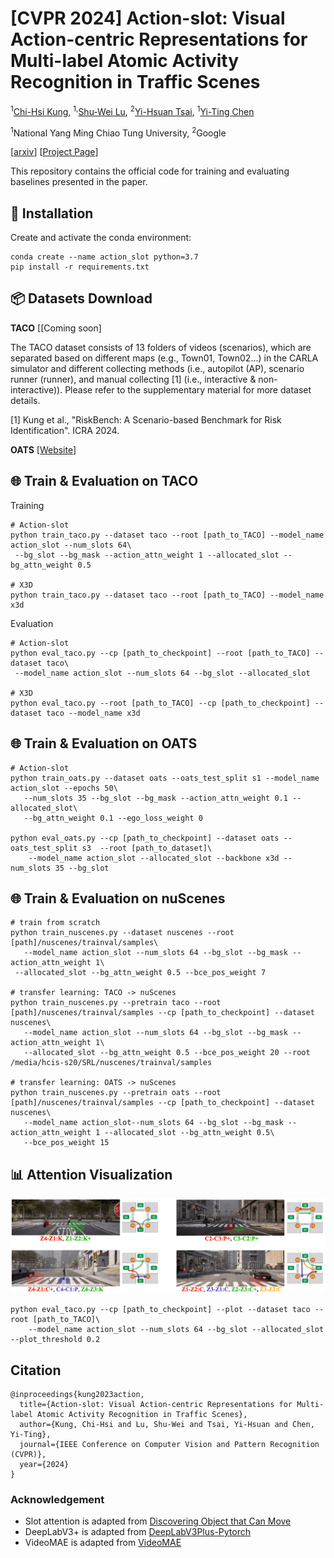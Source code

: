# [CVPR 2024] Action-slot: Visual Action-centric Representations for Multi-label Atomic Activity Recognition in Traffic Scenes

<sup>1</sup>[Chi-Hsi Kung](https://hankkung.github.io/website/),  <sup>1,</sup>[Shu-Wei Lu](https://www.linkedin.com/in/shu-wei-lu/),  <sup>2</sup>[Yi-Hsuan Tsai](https://sites.google.com/site/yihsuantsai/),  <sup>1</sup>[Yi-Ting Chen](https://sites.google.com/site/yitingchen0524)

<sup>1</sup>National Yang Ming Chiao Tung University,  <sup>2</sup>Google

[[arxiv](https://arxiv.org/abs/2311.17948)] [[Project Page](https://hcis-lab.github.io/Action-slot/)]

This repository contains the official code for training and evaluating baselines presented in the paper.

## 🚀 Installation
Create and activate the conda environment:
   ```
   conda create --name action_slot python=3.7
   pip install -r requirements.txt
   ```

## 📦 Datasets Download

**TACO** [[Coming soon]

The TACO dataset consists of 13 folders of videos (scenarios), which are separated based on different maps (e.g., Town01, Town02...) in the CARLA simulator and different collecting methods (i.e., autopilot (AP), scenario runner (runner), and manual collecting [1] (i.e., interactive & non-interactive)). Please refer to the supplementary material for more dataset details.

[1] Kung et al., "RiskBench: A Scenario-based Benchmark for Risk Identification". ICRA 2024.

**OATS** [[Website](https://usa.honda-ri.com/oats)]


## 🌐 Train & Evaluation on TACO
Training
```
# Action-slot
python train_taco.py --dataset taco --root [path_to_TACO] --model_name action_slot --num_slots 64\
 --bg_slot --bg_mask --action_attn_weight 1 --allocated_slot --bg_attn_weight 0.5

# X3D
python train_taco.py --dataset taco --root [path_to_TACO] --model_name x3d 
```

Evaluation
```
# Action-slot
python eval_taco.py --cp [path_to_checkpoint] --root [path_to_TACO] --dataset taco\
 --model_name action_slot --num_slots 64 --bg_slot --allocated_slot

# X3D
python eval_taco.py --root [path_to_TACO] --cp [path_to_checkpoint] --dataset taco --model_name x3d 
```

## 🌐 Train & Evaluation on OATS
```
# Action-slot
python train_oats.py --dataset oats --oats_test_split s1 --model_name action_slot --epochs 50\
   --num_slots 35 --bg_slot --bg_mask --action_attn_weight 0.1 --allocated_slot\
   --bg_attn_weight 0.1 --ego_loss_weight 0

python eval_oats.py --cp [path_to_checkpoint] --dataset oats --oats_test_split s3  --root [path_to_dataset]\
    --model_name action_slot --allocated_slot --backbone x3d --num_slots 35 --bg_slot 
```

## 🌐 Train & Evaluation on nuScenes
```
# train from scratch
python train_nuscenes.py --dataset nuscenes --root [path]/nuscenes/trainval/samples\
   --model_name action_slot --num_slots 64 --bg_slot --bg_mask --action_attn_weight 1\
 --allocated_slot --bg_attn_weight 0.5 --bce_pos_weight 7

# transfer learning: TACO -> nuScenes
python train_nuscenes.py --pretrain taco --root [path]/nuscenes/trainval/samples --cp [path_to_checkpoint] --dataset nuscenes\
   --model_name action_slot --num_slots 64 --bg_slot --bg_mask --action_attn_weight 1\
   --allocated_slot --bg_attn_weight 0.5 --bce_pos_weight 20 --root /media/hcis-s20/SRL/nuscenes/trainval/samples

# transfer learning: OATS -> nuScenes
python train_nuscenes.py --pretrain oats --root [path]/nuscenes/trainval/samples --cp [path_to_checkpoint] --dataset nuscenes\
   --model_name action_slot--num_slots 64 --bg_slot --bg_mask --action_attn_weight 1 --allocated_slot --bg_attn_weight 0.5\
   --bce_pos_weight 15  
```

## 📊 Attention Visualization
![image](https://github.com/HCIS-Lab/Action-slot/blob/main/img/taco_attn.gif)
```
python eval_taco.py --cp [path_to_checkpoint] --plot --dataset taco --root [path_to_TACO]\
    --model_name action_slot --num_slots 64 --bg_slot --allocated_slot --plot_threshold 0.2
```

## Citation
```
@inproceedings{kung2023action,
  title={Action-slot: Visual Action-centric Representations for Multi-label Atomic Activity Recognition in Traffic Scenes},
  author={Kung, Chi-Hsi and Lu, Shu-Wei and Tsai, Yi-Hsuan and Chen, Yi-Ting},
  journal={IEEE Conference on Computer Vision and Pattern Recognition (CVPR)},
  year={2024}
}
```

### Acknowledgement
* Slot attention is adapted from [Discovering Object that Can Move](https://github.com/zpbao/Discovery_Obj_Move)
* DeepLabV3+ is adapted from [DeepLabV3Plus-Pytorch](https://github.com/VainF/DeepLabV3Plus-Pytorch)
* VideoMAE is adapted from [VideoMAE](https://github.com/MCG-NJU/VideoMAE?tab=readme-ov-file)

